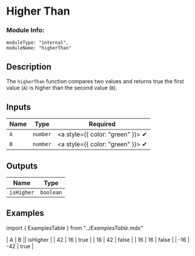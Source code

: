 # Higher Than
### Module Info: 
```
moduleType: "internal",
moduleName: "higherThan"
```

## Description
The `higherThan` function compares two values and returns true the first value (`A`) is higher than the second value (`B`).

## Inputs
| Name | Type | Required |
|------|------|:-----:|
| `A` | `number` | <a style={{ color: "green" }}> ✔ </a>
| `B` | `number` | <a style={{ color: "green" }}> ✔ </a>

## Outputs
| Name | Type |
|------|------|
| `isHigher` | `boolean` |

## Examples
import { ExamplesTable } from "../_ExamplesTable_.mdx"

<ExamplesTable>
| A | B || isHigher |
| 42 | 16 | true |
| 16 | 42 | false |
| 16 | 16 | false |
| -16 | -42 | true |
</ExamplesTable>

